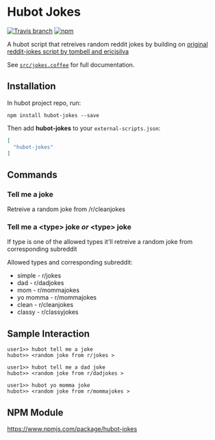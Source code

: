 # Hubot Jokes

[![Travis branch](https://img.shields.io/travis/WhosPablo/hubot-jokes/master.svg)](https://travis-ci.org/WhosPablo/hubot-jokes)
[![npm](https://img.shields.io/npm/v/hubot-jokes.svg)](https://www.npmjs.com/package/hubot-jokes)


A hubot script that retreives random reddit jokes by building on [original reddit-jokes script by tombell and ericjsilva](https://github.com/github/hubot-scripts/blob/master/src/scripts/reddit-jokes.coffee)

See [`src/jokes.coffee`](src/jokes.coffee) for full documentation.



## Installation

In hubot project repo, run:

`npm install hubot-jokes --save`

Then add **hubot-jokes** to your `external-scripts.json`:

```json
[
  "hubot-jokes"
]
```

## Commands

### Tell me a joke

Retreive a random joke from /r/cleanjokes

### Tell me a \<type\> joke *or* \<type\> joke

If type is one of the allowed types it'll retreive a random joke from corresponding subreddit

Allowed types and corresponding subreddit:
* simple - r/jokes
* dad - r/dadjokes
* mom - r/mommajokes
* yo momma - r/mommajokes
* clean - r/cleanjokes
* classy - r/classyjokes



## Sample Interaction

```
user1>> hubot tell me a joke
hubot>> <random joke from r/jokes >
```

```
user1>> hubot tell me a dad joke
hubot>> <random joke from r/dadjokes >
```

```
user1>> hubot yo momma joke
hubot>> <random joke from r/mommajokes >
```

## NPM Module

https://www.npmjs.com/package/hubot-jokes
